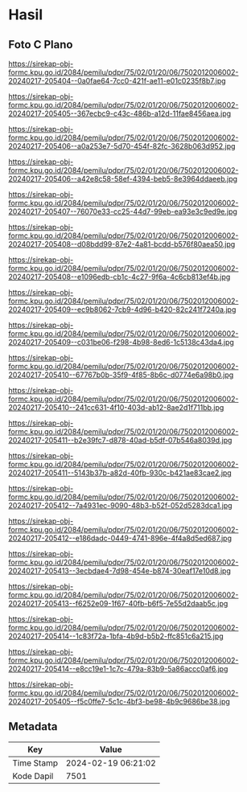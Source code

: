 # Hasil

## Foto C Plano

https://sirekap-obj-formc.kpu.go.id/2084/pemilu/pdpr/75/02/01/20/06/7502012006002-20240217-205404--0a0fae64-7cc0-421f-ae11-e01c0235f8b7.jpg

https://sirekap-obj-formc.kpu.go.id/2084/pemilu/pdpr/75/02/01/20/06/7502012006002-20240217-205405--367ecbc9-c43c-486b-a12d-11fae8456aea.jpg

https://sirekap-obj-formc.kpu.go.id/2084/pemilu/pdpr/75/02/01/20/06/7502012006002-20240217-205406--a0a253e7-5d70-454f-82fc-3628b063d952.jpg

https://sirekap-obj-formc.kpu.go.id/2084/pemilu/pdpr/75/02/01/20/06/7502012006002-20240217-205406--a42e8c58-58ef-4394-beb5-8e3964ddaeeb.jpg

https://sirekap-obj-formc.kpu.go.id/2084/pemilu/pdpr/75/02/01/20/06/7502012006002-20240217-205407--76070e33-cc25-44d7-99eb-ea93e3c9ed9e.jpg

https://sirekap-obj-formc.kpu.go.id/2084/pemilu/pdpr/75/02/01/20/06/7502012006002-20240217-205408--d08bdd99-87e2-4a81-bcdd-b576f80aea50.jpg

https://sirekap-obj-formc.kpu.go.id/2084/pemilu/pdpr/75/02/01/20/06/7502012006002-20240217-205408--e1096edb-cb1c-4c27-9f6a-4c6cb813ef4b.jpg

https://sirekap-obj-formc.kpu.go.id/2084/pemilu/pdpr/75/02/01/20/06/7502012006002-20240217-205409--ec9b8062-7cb9-4d96-b420-82c241f7240a.jpg

https://sirekap-obj-formc.kpu.go.id/2084/pemilu/pdpr/75/02/01/20/06/7502012006002-20240217-205409--c031be06-f298-4b98-8ed6-1c5138c43da4.jpg

https://sirekap-obj-formc.kpu.go.id/2084/pemilu/pdpr/75/02/01/20/06/7502012006002-20240217-205410--67767b0b-35f9-4f85-8b6c-d0774e6a98b0.jpg

https://sirekap-obj-formc.kpu.go.id/2084/pemilu/pdpr/75/02/01/20/06/7502012006002-20240217-205410--241cc631-4f10-403d-ab12-8ae2d1f711bb.jpg

https://sirekap-obj-formc.kpu.go.id/2084/pemilu/pdpr/75/02/01/20/06/7502012006002-20240217-205411--b2e39fc7-d878-40ad-b5df-07b546a8039d.jpg

https://sirekap-obj-formc.kpu.go.id/2084/pemilu/pdpr/75/02/01/20/06/7502012006002-20240217-205411--5143b37b-a82d-40fb-930c-b421ae83cae2.jpg

https://sirekap-obj-formc.kpu.go.id/2084/pemilu/pdpr/75/02/01/20/06/7502012006002-20240217-205412--7a4931ec-9090-48b3-b52f-052d5283dca1.jpg

https://sirekap-obj-formc.kpu.go.id/2084/pemilu/pdpr/75/02/01/20/06/7502012006002-20240217-205412--e186dadc-0449-4741-896e-4f4a8d5ed687.jpg

https://sirekap-obj-formc.kpu.go.id/2084/pemilu/pdpr/75/02/01/20/06/7502012006002-20240217-205413--3ecbdae4-7d98-454e-b874-30eaf17e10d8.jpg

https://sirekap-obj-formc.kpu.go.id/2084/pemilu/pdpr/75/02/01/20/06/7502012006002-20240217-205413--f6252e09-1f67-40fb-b6f5-7e55d2daab5c.jpg

https://sirekap-obj-formc.kpu.go.id/2084/pemilu/pdpr/75/02/01/20/06/7502012006002-20240217-205414--1c83f72a-1bfa-4b9d-b5b2-ffc851c6a215.jpg

https://sirekap-obj-formc.kpu.go.id/2084/pemilu/pdpr/75/02/01/20/06/7502012006002-20240217-205414--e8cc19e1-1c7c-479a-83b9-5a86accc0af6.jpg

https://sirekap-obj-formc.kpu.go.id/2084/pemilu/pdpr/75/02/01/20/06/7502012006002-20240217-205405--f5c0ffe7-5c1c-4bf3-be98-4b9c9686be38.jpg


## Metadata

| Key        | Value               |
| ---------- | ------------------- |
| Time Stamp | 2024-02-19 06:21:02 |
| Kode Dapil | 7501                |



